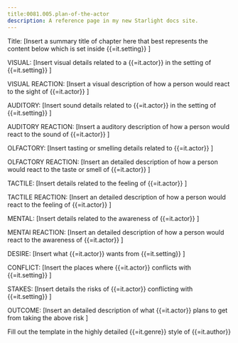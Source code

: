 ```yaml
---
title:0081.005.plan-of-the-actor
description: A reference page in my new Starlight docs site.
---
```

Title: [Insert a summary title of chapter here that best represents the content below which is set inside {{=it.setting}} ]

VISUAL: [Insert visual details related to a {{=it.actor}} in the setting of {{=it.setting}} ]

VISUAL REACTION: [Insert a visual description of how a person would react to the sight of {{=it.actor}} ]

AUDITORY: [Insert sound details related to {{=it.actor}} in the setting of  {{=it.setting}} ]

AUDITORY REACTION: [Insert a auditory description of how a person would react to the sound of {{=it.actor}} ]

OLFACTORY: [Insert tasting or smelling details related to {{=it.actor}} ]

OLFACTORY REACTION: [Insert an detailed description of how a person would react to the taste or smell of {{=it.actor}} ]

TACTILE: [Insert details related to the feeling of {{=it.actor}} ]

TACTILE REACTION: [Insert an detailed description of how a person would react to the feeling of {{=it.actor}} ]

MENTAL: [Insert details related to the awareness of {{=it.actor}} ]

MENTAl REACTION: [Insert an detailed description of how a person would react to the awareness of {{=it.actor}} ]

DESIRE: [Insert what {{=it.actor}} wants from {{=it.setting}} ]

CONFLICT: [Insert the places where {{=it.actor}} conflicts with {{=it.setting}} ]

STAKES: [Insert details the risks of {{=it.actor}} conflicting with {{=it.setting}} ]

OUTCOME: [Insert an detailed description of what {{=it.actor}} plans to get from taking the above risk ]

Fill out the template in the highly detailed {{=it.genre}} style of {{=it.author}}